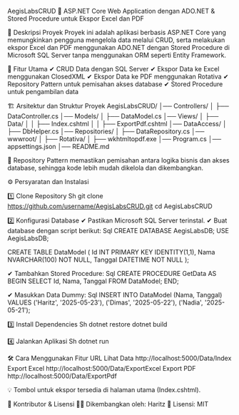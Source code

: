 AegisLabsCRUD
🚀 ASP.NET Core Web Application dengan ADO.NET & Stored Procedure untuk Ekspor Excel dan PDF

📌 Deskripsi Proyek
Proyek ini adalah aplikasi berbasis ASP.NET Core yang memungkinkan pengguna mengelola data melalui CRUD, 
serta melakukan ekspor Excel dan PDF menggunakan ADO.NET dengan Stored Procedure di Microsoft SQL Server
tanpa menggunakan ORM seperti Entity Framework.

🔧 Fitur Utama
✔ CRUD Data dengan SQL Server 
✔ Ekspor Data ke Excel menggunakan ClosedXML 
✔ Ekspor Data ke PDF menggunakan Rotativa 
✔ Repository Pattern untuk pemisahan akses database 
✔ Stored Procedure untuk pengambilan data

🏗 Arsitektur dan Struktur Proyek
AegisLabsCRUD/
│── Controllers/
│   ├── DataController.cs
│── Models/
│   ├── DataModel.cs
│── Views/
│   ├── Data/
│   │   ├── Index.cshtml
│   │   ├── ExportPdf.cshtml
│── DataAccess/
│   ├── DbHelper.cs
│── Repositories/
│   ├── DataRepository.cs
│── wwwroot/
│   ├── Rotativa/
│       ├── wkhtmltopdf.exe
│── Program.cs
│── appsettings.json
│── README.md

📌 Repository Pattern memastikan pemisahan antara logika bisnis dan akses database, sehingga kode lebih mudah dikelola dan dikembangkan.

⚙ Persyaratan dan Instalasi

1️⃣ Clone Repository
Sh
git clone https://github.com/username/AegisLabsCRUD.git
cd AegisLabsCRUD

2️⃣ Konfigurasi Database
✔ Pastikan Microsoft SQL Server terinstal. ✔ Buat database dengan script berikut:
Sql
CREATE DATABASE AegisLabsDB;
USE AegisLabsDB;

CREATE TABLE DataModel (
    Id INT PRIMARY KEY IDENTITY(1,1),
    Nama NVARCHAR(100) NOT NULL,
    Tanggal DATETIME NOT NULL
);

✔ Tambahkan Stored Procedure:
Sql
CREATE PROCEDURE GetData
AS
BEGIN
    SELECT Id, Nama, Tanggal FROM DataModel;
END;

✔ Masukkan Data Dummy:
Sql
INSERT INTO DataModel (Nama, Tanggal) VALUES 
('Haritz', '2025-05-23'),
('Dimas', '2025-05-22'),
('Nadia', '2025-05-21');

3️⃣ Install Dependencies
Sh
dotnet restore
dotnet build

4️⃣ Jalankan Aplikasi
Sh
dotnet run

🛠 Cara Menggunakan
Fitur	      URL
Lihat Data	http://localhost:5000/Data/Index
Export Excel	http://localhost:5000/Data/ExportExcel
Export PDF	http://localhost:5000/Data/ExportPdf

💡 Tombol untuk ekspor tersedia di halaman utama (Index.cshtml).

📌 Kontributor & Lisensi
👨‍💻 Dikembangkan oleh: Haritz 📜 Lisensi: MIT
